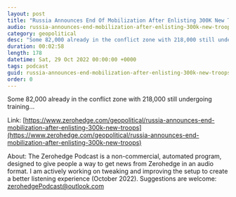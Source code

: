 ```yaml
---
layout: post
title: "Russia Announces End Of Mobilization After Enlisting 300K New Troops"
audio: russia-announces-end-mobilization-after-enlisting-300k-new-troops-0
category: geopolitical
desc: "Some 82,000 already in the conflict zone with 218,000 still undergoing training..."
duration: 00:02:58
length: 178
datetime: Sat, 29 Oct 2022 00:00:00 +0000
tags: podcast
guid: russia-announces-end-mobilization-after-enlisting-300k-new-troops-0
order: 0
---
```

Some 82,000 already in the conflict zone with 218,000 still undergoing training...

Link: [https://www.zerohedge.com/geopolitical/russia-announces-end-mobilization-after-enlisting-300k-new-troops](https://www.zerohedge.com/geopolitical/russia-announces-end-mobilization-after-enlisting-300k-new-troops)

About: The Zerohedge Podcast is a non-commercial, automated program, designed to give people a way to get news from Zerohedge in an audio format.  I am actively working on tweaking and improving the setup to create a better listening experience (October 2022).  Suggestions are welcome: [zerohedgePodcast@outlook.com](mailto:zerohedgePodcast@outlook.com)